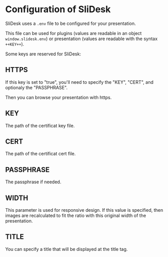 # Configuration of SliDesk

SliDesk uses a `.env` file to be configured for your presentation.

This file can be used for plugins (values are readable in an object `window.slidesk.env`) or presentation (values are readable with the syntax `++KEY++`).

Some keys are reserved for SliDesk:

## HTTPS

If this key is set to "true", you'll need to specify the "KEY", "CERT", and optionaly the "PASSPHRASE".

Then you can browse your presentation with https.

## KEY

The path of the certificat key file.

## CERT

The path of the certificat cert file.

## PASSPHRASE

The passphrase if needed.

## WIDTH

This parameter is used for responsive design. If this value is specified, then images are recalculated to fit the ratio with this original width of the presentation.

## TITLE

You can specify a title that will be displayed at the title tag.